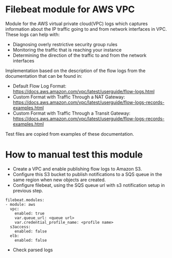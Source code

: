 Filebeat module for AWS VPC
===

Module for the AWS virtual private cloud(VPC) logs which captures information 
about the IP traffic going to and from network interfaces in VPC. These logs can
help with:

* Diagnosing overly restrictive security group rules
* Monitoring the traffic that is reaching your instance
* Determining the direction of the traffic to and from the network interfaces

Implementation based on the description of the flow logs from the
documentation that can be found in:

* Default Flow Log Format: https://docs.aws.amazon.com/vpc/latest/userguide/flow-logs.html
* Custom Format with Traffic Through a NAT Gateway: https://docs.aws.amazon.com/vpc/latest/userguide/flow-logs-records-examples.html
* Custom Format with Traffic Through a Transit Gateway: https://docs.aws.amazon.com/vpc/latest/userguide/flow-logs-records-examples.html

Test files are copied from examples of these documentation.


How to manual test this module
===

* Create a VPC and enable publishing flow logs to Amazon S3.
* Configure this S3 bucket to publish notifications to a SQS queue in the same 
region when new objects are created.
* Configure filebeat, using the SQS queue url with s3 notification setup in 
previous step.
```
filebeat.modules:
- module: aws
  vpc:
    enabled: true
    var.queue_url: <queue url>
    var.credential_profile_name: <profile name>
  s3access:
    enabled: false
  elb:
    enabled: false
```
* Check parsed logs
